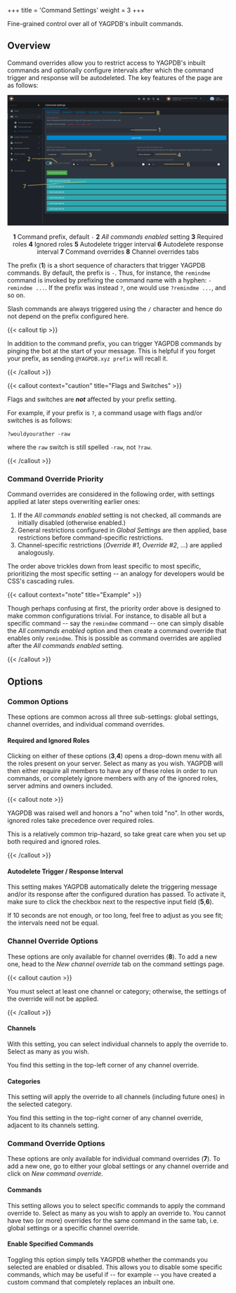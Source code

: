 +++
title = 'Command Settings'
weight = 3
+++

Fine-grained control over all of YAGPDB's inbuilt commands.

<!--more-->

## Overview

Command overrides allow you to restrict access to YAGPDB's inbuilt commands and optionally configure intervals after
which the command trigger and response will be autodeleted. The key features of the page are as follows:

![Overview of the Command Settings page.](command_settings_overview.png)

<center>

**1** Command prefix, default `-` **2** _All commands enabled_ setting **3** Required roles **4** Ignored roles
**5** Autodelete trigger interval **6** Autodelete response interval **7** Command overrides **8** Channel overrides tabs

</center>

The prefix (**1**) is a short sequence of characters that trigger YAGPDB commands. By default, the prefix is `-`. Thus,
for instance, the `remindme` command is invoked by prefixing the command name with a hyphen: `-remindme ...`. If the
prefix was instead `?`, one would use `?remindme ...`, and so on.

Slash commands are always triggered using the `/` character and hence do not depend on the prefix configured here.

{{< callout tip >}}

In addition to the command prefix, you can trigger YAGPDB commands by pinging the bot at the start of your message. This
is helpful if you forget your prefix, as sending `@YAGPDB.xyz prefix` will recall it.

{{< /callout >}}

{{< callout context="caution" title="Flags and Switches" >}}

Flags and switches are **_not_** affected by your prefix setting.

For example, if your prefix is `?`, a command usage with flags and/or switches is as follows:

```
?wouldyourather -raw
```

where the `raw` switch is still spelled `-raw`, not `?raw`.

{{< /callout >}}

### Command Override Priority

Command overrides are considered in the following order, with settings applied at later steps overwriting earlier ones:

1. If the _All commands enabled_ setting is not checked, all commands are initially disabled (otherwise enabled.)
2. General restrictions configured in _Global Settings_ are then applied, base restrictions before command-specific restrictions.
3. Channel-specific restrictions (_Override #1_, _Override #2_, ...) are applied analogously.

The order above trickles down from least specific to most specific, prioritizing the most specific setting -- an analogy
for developers would be CSS's cascading rules.

{{< callout context="note" title="Example" >}}

Though perhaps confusing at first, the priority order above is designed to make common configurations trivial. For
instance, to disable all but a specific command -- say the `remindme` command -- one can simply disable the _All
commands enabled_ option and then create a command override that enables only `remindme`. This is possible as command
overrides are applied after the _All commands enabled_ setting.

{{< /callout >}}

## Options

### Common Options

These options are common across all three sub-settings: global settings, channel overrides, and individual command
overrides.

#### Required and Ignored Roles

Clicking on either of these options (**3**,**4**) opens a drop-down menu with all the roles present on your server.
Select as many as you wish. YAGPDB will then either require all members to have any of these roles in order to run
commands, or completely ignore members with any of the ignored roles, server admins and owners included.

{{< callout note >}}

YAGPDB was raised well and honors a "no" when told "no". In other words, ignored roles take precedence over required
roles.

This is a relatively common trip-hazard, so take great care when you set up both required and ignored roles.

{{< /callout >}}

#### Autodelete Trigger / Response Interval

This setting makes YAGPDB automatically delete the triggering message and/or its response after the configured duration
has passed. To activate it, make sure to click the checkbox next to the respective input field (**5**,**6**).

If 10 seconds are not enough, or too long, feel free to adjust as you see fit; the intervals need not be equal.

### Channel Override Options

These options are only available for channel overrides (**8**). To add a new one, head to the _New channel override_
tab on the command settings page.

{{< callout caution >}}

You must select at least one channel or category; otherwise, the settings of the override will not be applied.

{{< /callout >}}

#### Channels

With this setting, you can select individual channels to apply the override to. Select as many as you wish.

You find this setting in the top-left corner of any channel override.

#### Categories

This setting will apply the override to all channels (including future ones) in the selected category.

You find this setting in the top-right corner of any channel override, adjacent to its channels setting.

### Command Override Options

These options are only available for individual command overrides (**7**). To add a new one, go to either your
global settings or any channel override and click on _New command override_.

#### Commands

This setting allows you to select specific commands to apply the command override to. Select as many as you wish to
apply an override to. You cannot have two (or more) overrides for the same command in the same tab, i.e. global settings
or a specific channel override.

#### Enable Specified Commands

Toggling this option simply tells YAGPDB whether the commands you selected are enabled or disabled. This allows you to
disable some specific commands, which may be useful if -- for example -- you have created a custom command that
completely replaces an inbuilt one.
